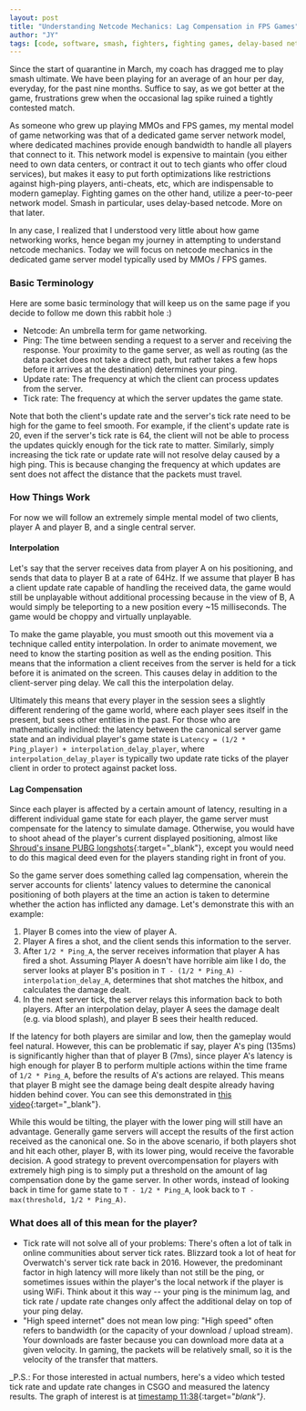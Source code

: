 ```yaml
---
layout: post
title: "Understanding Netcode Mechanics: Lag Compensation in FPS Games"
author: "JY"
tags: [code, software, smash, fighters, fighting games, delay-based netcode, rollback netcode, netcode, fps, games, shooters]
---
```


Since the start of quarantine in March, my coach has dragged me to play smash ultimate. We have been playing for an average of an hour per day, everyday, for the past nine months. Suffice to say, as we got better at the game, frustrations grew when the occasional lag spike ruined a tightly contested match.

As someone who grew up playing MMOs and FPS games, my mental model of game networking was that of a dedicated game server network model, where dedicated machines provide enough bandwidth to handle all players that connect to it. This network model is expensive to maintain (you either need to own data centers, or contract it out to tech giants who offer cloud services), but makes it easy to put forth optimizations like restrictions against high-ping players, anti-cheats, etc, which are indispensable to modern gameplay. Fighting games on the other hand, utilize a peer-to-peer network model. Smash in particular, uses delay-based netcode. More on that later.

In any case, I realized that I understood very little about how game networking works, hence began my journey in attempting to understand netcode mechanics. Today we will focus on netcode mechanics in the dedicated game server model typically used by MMOs / FPS games.

### Basic Terminology
Here are some basic terminology that will keep us on the same page if you decide to follow me down this rabbit hole :)

* Netcode: An umbrella term for game networking.
* Ping: The time between sending a request to a server and receiving the response. Your proximity to the game server, as well as routing (as the data packet does not take a direct path, but rather takes a few hops before it arrives at the destination) determines your ping.
* Update rate: The frequency at which the client can process updates from the server.
* Tick rate: The frequency at which the server updates the game state.

Note that both the client's update rate and the server's tick rate need to be high for the game to feel smooth. For example, if the client's update rate is 20, even if the server's tick rate is 64, the client will not be able to process the updates quickly enough for the tick rate to matter. Similarly, simply increasing the tick rate or update rate will not resolve delay caused by a high ping. This is because changing the frequency at which updates are sent does not affect the distance that the
packets must travel.

### How Things Work
For now we will follow an extremely simple mental model of two clients, player A and player B, and a single central server.

#### Interpolation
Let's say that the server receives data from player A on his positioning, and sends that data to player B at a rate of 64Hz. If we assume that player B has a client update rate capable of handling the received data, the game would still be unplayable without additional processing because in the view of B, A would simply be teleporting to a new position every ~15 milliseconds. The game would be choppy and virtually unplayable.

To make the game playable, you must smooth out this movement via a technique called entity interpolation. In order to animate movement, we need to know the starting position as well as the ending position. This means that the information a client receives from the server is held for a tick before it is animated on the screen. This causes delay in addition to the client-server ping delay. We call this the interpolation delay.

Ultimately this means that every player in the session sees a slightly different rendering of
the game world, where each player sees itself in the present, but sees other entities in the past.
For those who are mathematically inclined: the latency between the canonical server game state and an individual player's game state is `Latency = (1/2 * Ping_player) + interpolation_delay_player`, where `interpolation_delay_player` is typically two update rate ticks of the player client in order to protect against packet loss.

#### Lag Compensation
Since each player is affected by a certain amount of latency, resulting in a different individual game state for each player, the game server must compensate for the latency to simulate damage. Otherwise, you would have to shoot ahead of the player's current displayed positioning, almost like [Shroud's insane PUBG longshots](https://youtu.be/hV-4cuzK1wE?t=13){:target="_blank"}, except you would need to do this magical deed even for the players standing right in front of you.

So the game server does something called lag compensation, wherein the server accounts for clients' latency values to determine the canonical positioning of both players at the time an action is taken to determine whether the action has inflicted any damage. Let's demonstrate this with an example:
1. Player B comes into the view of player A.
2. Player A fires a shot, and the client sends this information to the server.
3. After `1/2 * Ping_A`, the server receives information that player A has fired a shot. Assuming Player A doesn't have horrible aim like I do, the server looks at player B's position in `T - (1/2 * Ping_A) - interpolation_delay_A`, determines that shot matches the hitbox, and calculates the damage dealt.
4. In the next server tick, the server relays this information back to both players. After an interpolation delay, player A sees the damage dealt (e.g. via blood splash), and player B sees their health reduced.

If the latency for both players are similar and low, then the gameplay would feel natural. However, this can be problematic if say, player A's ping (135ms) is significantly higher than that of player B (7ms), since player A's latency is high enough for player B to perform multiple actions within the time frame of `1/2 * Ping_A`, before the results of A's actions are relayed. This means that player B might see the damage being dealt despite already having hidden behind cover. You can see this demonstrated in [this video](https://youtu.be/-Wk9lW8zQLk?t=375){:target="_blank"}.

While this would be tilting, the player with the lower ping will still have an advantage. Generally game servers will accept the results of the first action received as the canonical one. So in the above scenario, if both players shot and hit each other, player B, with its lower ping, would receive the favorable decision. A good strategy to prevent overcompensation for players with extremely high ping is to simply put a threshold on the amount of lag compensation done by the
game server. In other words, instead of looking back in time for game state to `T - 1/2 * Ping_A`, look back to `T - max(threshold, 1/2 * Ping_A)`.

### What does all of this mean for the player?
* Tick rate will not solve all of your problems: There's often a lot of talk in online communities about server tick rates. Blizzard took a lot of heat for Overwatch's server tick rate back in 2016. However, the predominant factor in high latency will more likely than not still be the ping, or sometimes issues within the player's the local network if the player is using WiFi. Think about it this way -- your ping is the minimum lag, and tick rate / update rate changes only
affect the additional delay on top of your ping delay.
* "High speed internet" does not mean low ping: "High speed" often refers to bandwidth (or the capacity of your download / upload stream). Your downloads are faster because you can download more data at a given velocity. In gaming, the packets will be relatively small, so it is the velocity of the transfer that matters.

_P.S.: For those interested in actual numbers, here's a video which tested tick rate and update rate changes in CSGO and measured the latency results. The graph of interest is at [timestamp 11:38](https://youtu.be/pHi2DfSFFpk?t=698){:target="_blank"}_.
